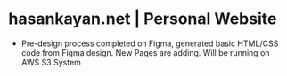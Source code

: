 # hasankayan.net | Personal Website

- Pre-design process completed on Figma, generated basic HTML/CSS code from Figma design.
New Pages are adding.
Will be running on AWS S3 System

